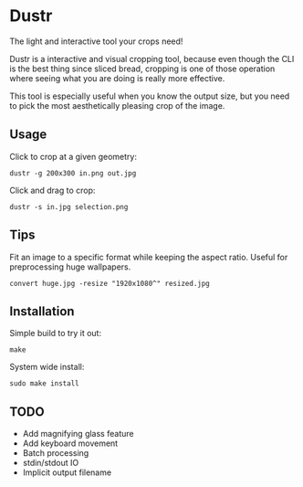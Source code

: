 # Dustr #

The light and interactive tool your crops need!

Dustr is a interactive and visual cropping tool, because even though the CLI is the best thing since sliced bread, cropping is one of those operation where seeing what you are doing is really more effective.

This tool is especially useful when you know the output size, but you need to pick the most aesthetically pleasing crop of the image.

## Usage ##

Click to crop at a given geometry:
```
dustr -g 200x300 in.png out.jpg
```

Click and drag to crop:
```
dustr -s in.jpg selection.png
```

## Tips ##

Fit an image to a specific format while keeping the aspect ratio. Useful for preprocessing huge wallpapers.

```
convert huge.jpg -resize "1920x1080^" resized.jpg
```

## Installation ##

Simple build to try it out:
```
make
```

System wide install:
```
sudo make install
```

## TODO ##

* Add magnifying glass feature
* Add keyboard movement
* Batch processing
* stdin/stdout IO
* Implicit output filename

